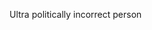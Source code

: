 <!---
brice-platinum/brice-platinum is a repository because its `README.md` (this file) appears on your GitHub profile.
You can click the Preview link to take a look at your changes.
--->
Ultra politically incorrect person
